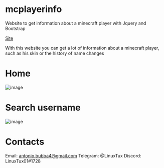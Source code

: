 # mcplayerinfo

Website to get information about a minecraft player with Jquery and Bootstrap

[Site](https://mcplayerinfo.glitch.me/)

With this website you can get a lot of information about a minecraft player, such as his skin or the history of name changes
# Home
![image](https://user-images.githubusercontent.com/62654448/139532308-b1dffe33-a538-4759-aea5-2015ce2d7fb8.png)
# Search username
![image](https://user-images.githubusercontent.com/62654448/139532316-3e6f8cbb-6e24-4eb8-9d3f-05e5afd5a534.png)

# Contacts
Email: antonio.bubba4@gmail.com
Telegram: @LinuxTux
Discord: LinuxTux01#1728

